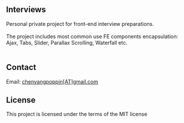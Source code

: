 <h2>Interviews</h2>
<p>
  Personal private project for front-end interview preparations. 
  <br/><br/>
  The project includes most common use FE components encapsulation: Ajax, Tabs, Slider, Parallax Scrolling, Waterfall etc.
  <br/><br/>
  <!-- p>Spring Boots and Spring MVC relevant technology stack.</p -->
</p>

<h2>Contact</h2>
<p>
  Email: <a href="mailto:chenyangpoppin@gmail.com">chenyangpoppin[AT]gmail.com</a>
</p>

<h2>License</h2>
<p>
  This project is licensed under the terms of the MIT license
</p>
